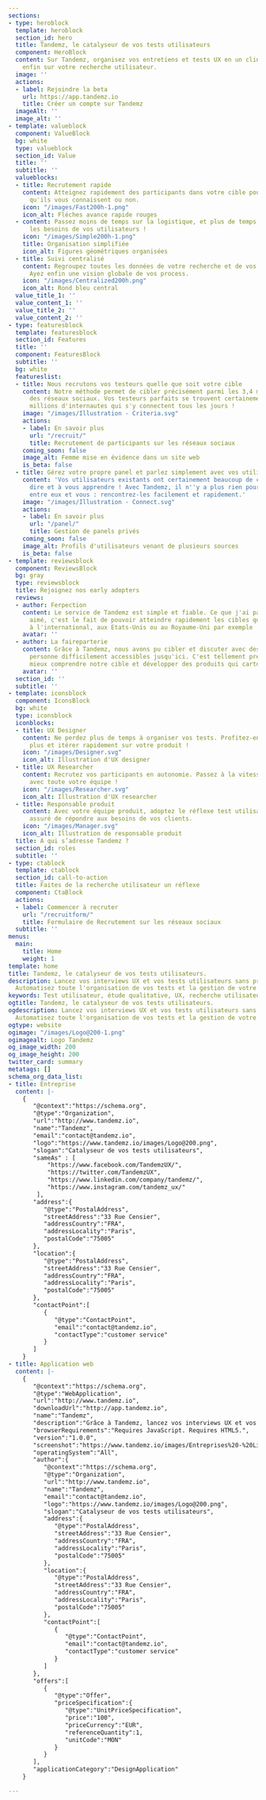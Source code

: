 ```yaml
---
sections:
- type: heroblock
  template: heroblock
  section_id: hero
  title: Tandemz, le catalyseur de vos tests utilisateurs
  component: HeroBlock
  content: Sur Tandemz, organisez vos entretiens et tests UX en un clin d'oeil. Concentrez-vous
    enfin sur votre recherche utilisateur.
  image: ''
  actions:
  - label: Rejoindre la beta
    url: https://app.tandemz.io
    title: Créer un compte sur Tandemz
  imageAlt: ''
  image_alt: ''
- template: valueblock
  component: ValueBlock
  bg: white
  type: valueblock
  section_id: Value
  title: ''
  subtitle: ''
  valueblocks:
  - title: Recrutement rapide
    content: Atteignez rapidement des participants dans votre cible pour vos études,
      qu'ils vous connaissent ou non.
    icon: "/images/Fast200h-1.png"
    icon_alt: Fléches avance rapide rouges
  - content: Passez moins de temps sur la logistique, et plus de temps à comprendre
      les besoins de vos utilisateurs !
    icon: "/images/Simple200h-1.png"
    title: Organisation simplifiée
    icon_alt: Figures géométriques organisées
  - title: Suivi centralisé
    content: Regroupez toutes les données de votre recherche et de vos participants.
      Ayez enfin une vision globale de vos process.
    icon: "/images/Centralized200h.png"
    icon_alt: Rond bleu central
  value_title_1: ''
  value_content_1: ''
  value_title_2: ''
  value_content_2: ''
- type: featuresblock
  template: featuresblock
  section_id: Features
  title: ''
  component: FeaturesBlock
  subtitle: ''
  bg: white
  featureslist:
  - title: Nous recrutons vos testeurs quelle que soit votre cible
    content: Notre méthode permet de cibler précisément parmi les 3,4 milliards d'utilisateurs
      des réseaux sociaux. Vos testeurs parfaits se trouvent certainement parmi les
      millions d'internautes qui s'y connectent tous les jours !
    image: "/images/Illustration - Criteria.svg"
    actions:
    - label: En savoir plus
      url: "/recruit/"
      title: Recrutement de participants sur les réseaux sociaux
    coming_soon: false
    image_alt: Femme mise en évidence dans un site web
    is_beta: false
  - title: Gérez votre propre panel et parlez simplement avec vos utilisateurs !
    content: 'Vos utilisateurs existants ont certainement beaucoup de choses à vous
      dire et à vous apprendre ! Avec Tandemz, il n''y a plus rien pour se mettre
      entre eux et vous : rencontrez-les facilement et rapidement.'
    image: "/images/Illustration - Connect.svg"
    actions:
    - label: En savoir plus
      url: "/panel/"
      title: Gestion de panels privés
    coming_soon: false
    image_alt: Profils d'utilisateurs venant de plusieurs sources
    is_beta: false
- template: reviewsblock
  component: ReviewsBlock
  bg: gray
  type: reviewsblock
  title: Rejoignez nos early adopters
  reviews:
  - author: Ferpection
    content: Le service de Tandemz est simple et fiable. Ce que j'ai particulièrement
      aimé, c'est le fait de pouvoir atteindre rapidement les cibles que je voulais
      à l'international, aux Etats-Unis ou au Royaume-Uni par exemple !
    avatar: ''
  - author: La faireparterie
    content: Grâce à Tandemz, nous avons pu cibler et discuter avec des groupes de
      personne difficilement accessibles jusqu'ici. C'est tellement précieux pour
      mieux comprendre notre cible et développer des produits qui cartonnent !
    avatar: ''
  section_id: ''
  subtitle: ''
- template: iconsblock
  component: IconsBlock
  bg: white
  type: iconsblock
  iconblocks:
  - title: UX Designer
    content: Ne perdez plus de temps à organiser vos tests. Profitez-en pour en faire
      plus et itérer rapidement sur votre produit !
    icon: "/images/Designer.svg"
    icon_alt: Illustration d'UX designer
  - title: UX Researcher
    content: Recrutez vos participants en autonomie. Passez à la vitesse supérieure
      avec toute votre équipe !
    icon: "/images/Researcher.svg"
    icon_alt: Illustration d'UX researcher
  - title: Responsable produit
    content: Avec votre équipe produit, adoptez le réflexe test utilisateur ! Soyez
      assuré de répondre aux besoins de vos clients.
    icon: "/images/Manager.svg"
    icon_alt: Illustration de responsable produit
  title: A qui s’adresse Tandemz ?
  section_id: roles
  subtitle: ''
- type: ctablock
  template: ctablock
  section_id: call-to-action
  title: Faites de la recherche utilisateur un réflexe
  component: CtaBlock
  actions:
  - label: Commencer à recruter
    url: "/recruitform/"
    title: Formulaire de Recrutement sur les réseaux sociaux
  subtitle: ''
menus:
  main:
    title: Home
    weight: 1
template: home
title: Tandemz, le catalyseur de vos tests utilisateurs.
description: Lancez vos interviews UX et vos tests utilisateurs sans prise de tête.
  Automatisez toute l'organisation de vos tests et la gestion de votre panel.
keywords: Test utilisateur, étude qualitative, UX, recherche utilisateur, panel
ogtitle: Tandemz, le catalyseur de vos tests utilisateurs.
ogdescription: Lancez vos interviews UX et vos tests utilisateurs sans prise de tête.
  Automatisez toute l'organisation de vos tests et la gestion de votre panel.
ogtype: website
ogimage: "/images/Logo@200-1.png"
ogimagealt: Logo Tandemz
og_image_width: 200
og_image_height: 200
twitter_card: summary
metatags: []
schema_org_data_list:
- title: Entreprise
  content: |-
    {
       "@context":"https://schema.org",
       "@type":"Organization",
       "url":"http://www.tandemz.io",
       "name":"Tandemz",
       "email":"contact@tandemz.io",
       "logo":"https://www.tandemz.io/images/Logo@200.png",
       "slogan":"Catalyseur de vos tests utilisateurs",
       "sameAs" : [
           "https://www.facebook.com/TandemzUX/",
           "https://twitter.com/TandemzUX",
           "https://www.linkedin.com/company/tandemz/",
           "https://www.instagram.com/tandemz_ux/"
        ],
       "address":{
          "@type":"PostalAddress",
          "streetAddress":"33 Rue Censier",
          "addressCountry":"FRA",
          "addressLocality":"Paris",
          "postalCode":"75005"
       },
       "location":{
          "@type":"PostalAddress",
          "streetAddress":"33 Rue Censier",
          "addressCountry":"FRA",
          "addressLocality":"Paris",
          "postalCode":"75005"
       },
       "contactPoint":[
          {
             "@type":"ContactPoint",
             "email":"contact@tandemz.io",
             "contactType":"customer service"
          }
       ]
    }
- title: Application web
  content: |-
    {
       "@context":"https://schema.org",
       "@type":"WebApplication",
       "url":"http://www.tandemz.io",
       "downloadUrl":"http://app.tandemz.io",
       "name":"Tandemz",
       "description":"Grâce à Tandemz, lancez vos interviews UX et vos tests utilisateurs sans prise de tête.",
       "browserRequirements":"Requires JavaScript. Requires HTML5.",
       "version":"1.0.0",
       "screenshot":"https://www.tandemz.io/images/Entreprises%20-%20Liste%20des%20Annonces.svg",
       "operatingSystem":"All",
       "author":{
          "@context":"https://schema.org",
          "@type":"Organization",
          "url":"http://www.tandemz.io",
          "name":"Tandemz",
          "email":"contact@tandemz.io",
          "logo":"https://www.tandemz.io/images/Logo@200.png",
          "slogan":"Catalyseur de vos tests utilisateurs",
          "address":{
             "@type":"PostalAddress",
             "streetAddress":"33 Rue Censier",
             "addressCountry":"FRA",
             "addressLocality":"Paris",
             "postalCode":"75005"
          },
          "location":{
             "@type":"PostalAddress",
             "streetAddress":"33 Rue Censier",
             "addressCountry":"FRA",
             "addressLocality":"Paris",
             "postalCode":"75005"
          },
          "contactPoint":[
             {
                "@type":"ContactPoint",
                "email":"contact@tandemz.io",
                "contactType":"customer service"
             }
          ]
       },
       "offers":[
          {
             "@type":"Offer",
             "priceSpecification":{
                "@type":"UnitPriceSpecification",
                "price":"100",
                "priceCurrency":"EUR",
                "referenceQuantity":1,
                "unitCode":"MON"
             }
          }
       ],
       "applicationCategory":"DesignApplication"
    }

---
```

